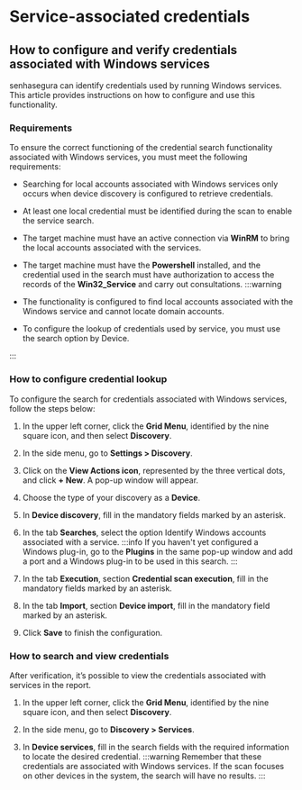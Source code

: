 # Service-associated credentials

## How to configure and verify credentials associated with Windows services
senhasegura can identify credentials used by running Windows services. This article provides instructions on how to configure and use this functionality.

### Requirements
To ensure the correct functioning of the credential search functionality associated with Windows services, you must meet the following requirements:

* Searching for local accounts associated with Windows services only occurs when device discovery is configured to retrieve credentials.

* At least one local credential must be identified during the scan to enable the service search.

* The target machine must have an active connection via **WinRM** to bring the local accounts associated with the services.

* The target machine must have the **Powershell** installed, and the credential used in the search must have authorization to access the records of the **Win32_Service** and carry out consultations.
 :::warning

* The functionality is configured to find local accounts associated with the Windows service and cannot locate domain accounts.

* To configure the lookup of credentials used by service, you must use the search option by Device.

:::
### How to configure credential lookup
To configure the search for credentials associated with Windows services, follow the steps below:

1. In the upper left corner, click the **Grid Menu**, identified by the nine square icon, and then select **Discovery**.

1. In the side menu, go to **Settings > Discovery**.

1. Click on the **View Actions icon**, represented by the three vertical dots, and click **+ New**. A pop-up window will appear.

1. Choose the type of your discovery as a **Device**.

1. In **Device discovery**, fill in the mandatory fields marked by an asterisk.

1. In the tab **Searches**, select the option Identify Windows accounts associated with a service.
 :::info
If you haven't yet configured a Windows plug-in, go to the **Plugins** in the same pop-up window and add a port and a Windows plug-in to be used in this search.
:::

7. In the tab **Execution**, section **Credential scan execution**, fill in the mandatory fields marked by an asterisk.

1. In the tab **Import**, section **Device import**, fill in the mandatory field marked by an asterisk.

1. Click **Save** to finish the configuration.

### How to search and view credentials
After verification, it’s possible to view the credentials associated with services in the report.

1. In the upper left corner, click the **Grid Menu**, identified by the nine square icon, and then select **Discovery**.

1. In the side menu, go to **Discovery > Services**.

1. In **Device services**, fill in the search fields with the required information to locate the desired credential.
 :::warning
Remember that these credentials are associated with Windows services. If the scan focuses on other devices in the system, the search will have no results.
:::